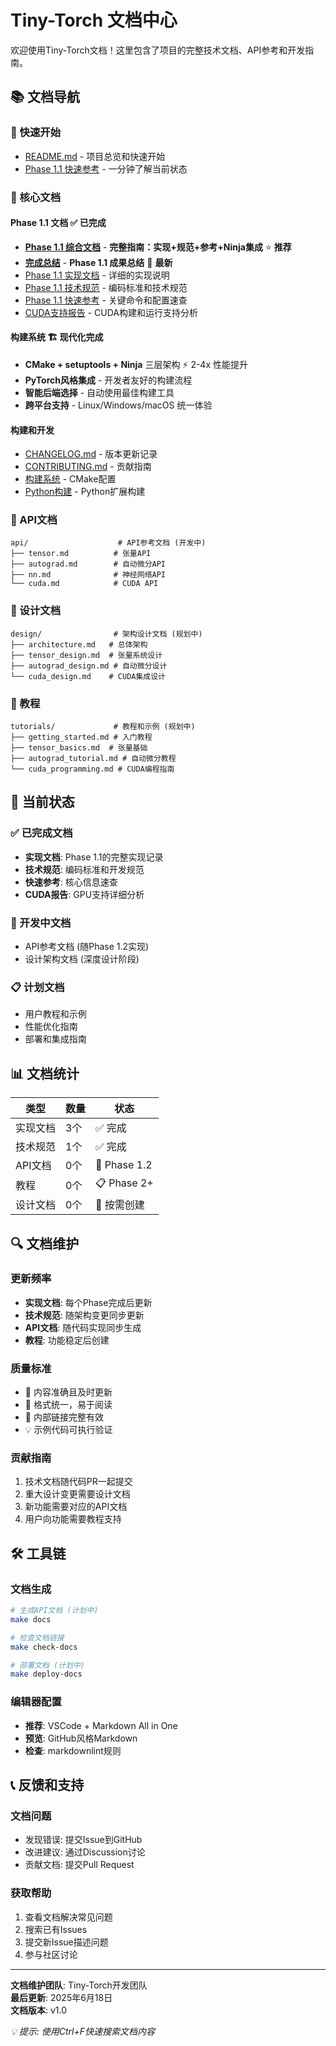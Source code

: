 # Tiny-Torch 文档中心

欢迎使用Tiny-Torch文档！这里包含了项目的完整技术文档、API参考和开发指南。

## 📚 文档导航

### 🚀 快速开始
- [README.md](../README.md) - 项目总览和快速开始
- [Phase 1.1 快速参考](phase1_1_quick_reference.md) - 一分钟了解当前状态

### 📖 核心文档

#### Phase 1.1 文档 ✅ **已完成**
- [**Phase 1.1 综合文档**](phase1_1_comprehensive.md) - **完整指南：实现+规范+参考+Ninja集成** ⭐ **推荐**
- [**完成总结**](../PHASE1_1_COMPLETION_SUMMARY.md) - **Phase 1.1 成果总结** 🎉 **最新**
- [Phase 1.1 实现文档](phase1_1_implementation.md) - 详细的实现说明
- [Phase 1.1 技术规范](phase1_1_technical_spec.md) - 编码标准和技术规范
- [Phase 1.1 快速参考](phase1_1_quick_reference.md) - 关键命令和配置速查
- [CUDA支持报告](cuda_support_report.md) - CUDA构建和运行支持分析

#### 构建系统 🏗️ **现代化完成**
- **CMake + setuptools + Ninja** 三层架构 ⚡ 2-4x 性能提升
- **PyTorch风格集成** - 开发者友好的构建流程
- **智能后端选择** - 自动使用最佳构建工具
- **跨平台支持** - Linux/Windows/macOS 统一体验

#### 构建和开发
- [CHANGELOG.md](../CHANGELOG.md) - 版本更新记录
- [CONTRIBUTING.md](../CONTRIBUTING.md) - 贡献指南
- [构建系统](../CMakeLists.txt) - CMake配置
- [Python构建](../setup.py) - Python扩展构建

### 🔧 API文档
```
api/                    # API参考文档 (开发中)
├── tensor.md          # 张量API
├── autograd.md        # 自动微分API  
├── nn.md              # 神经网络API
└── cuda.md            # CUDA API
```

### 🎨 设计文档  
```
design/                # 架构设计文档 (规划中)
├── architecture.md   # 总体架构
├── tensor_design.md  # 张量系统设计
├── autograd_design.md # 自动微分设计
└── cuda_design.md    # CUDA集成设计
```

### 📝 教程
```
tutorials/             # 教程和示例 (规划中)
├── getting_started.md # 入门教程
├── tensor_basics.md  # 张量基础
├── autograd_tutorial.md # 自动微分教程
└── cuda_programming.md # CUDA编程指南
```

## 🎯 当前状态

### ✅ 已完成文档
- **实现文档**: Phase 1.1的完整实现记录
- **技术规范**: 编码标准和开发规范  
- **快速参考**: 核心信息速查
- **CUDA报告**: GPU支持详细分析

### 🚧 开发中文档
- API参考文档 (随Phase 1.2实现)
- 设计架构文档 (深度设计阶段)

### 📋 计划文档
- 用户教程和示例
- 性能优化指南
- 部署和集成指南

## 📊 文档统计

| 类型 | 数量 | 状态 |
|------|------|------|
| 实现文档 | 3个 | ✅ 完成 |
| 技术规范 | 1个 | ✅ 完成 |
| API文档 | 0个 | 🚧 Phase 1.2 |
| 教程 | 0个 | 📋 Phase 2+ |
| 设计文档 | 0个 | 🚧 按需创建 |

## 🔍 文档维护

### 更新频率
- **实现文档**: 每个Phase完成后更新
- **技术规范**: 随架构变更同步更新  
- **API文档**: 随代码实现同步生成
- **教程**: 功能稳定后创建

### 质量标准
- 📝 内容准确且及时更新
- 🎨 格式统一，易于阅读
- 🔗 内部链接完整有效
- 💡 示例代码可执行验证

### 贡献指南
1. 技术文档随代码PR一起提交
2. 重大设计变更需要设计文档
3. 新功能需要对应的API文档
4. 用户向功能需要教程支持

## 🛠️ 工具链

### 文档生成
```bash
# 生成API文档 (计划中)
make docs

# 检查文档链接
make check-docs

# 部署文档 (计划中)  
make deploy-docs
```

### 编辑器配置
- **推荐**: VSCode + Markdown All in One
- **预览**: GitHub风格Markdown
- **检查**: markdownlint规则

## 📞 反馈和支持

### 文档问题
- 发现错误: 提交Issue到GitHub
- 改进建议: 通过Discussion讨论
- 贡献文档: 提交Pull Request

### 获取帮助
1. 查看文档解决常见问题
2. 搜索已有Issues
3. 提交新Issue描述问题  
4. 参与社区讨论

---

**文档维护团队**: Tiny-Torch开发团队  
**最后更新**: 2025年6月18日  
**文档版本**: v1.0  

*💡 提示: 使用Ctrl+F快速搜索文档内容*
